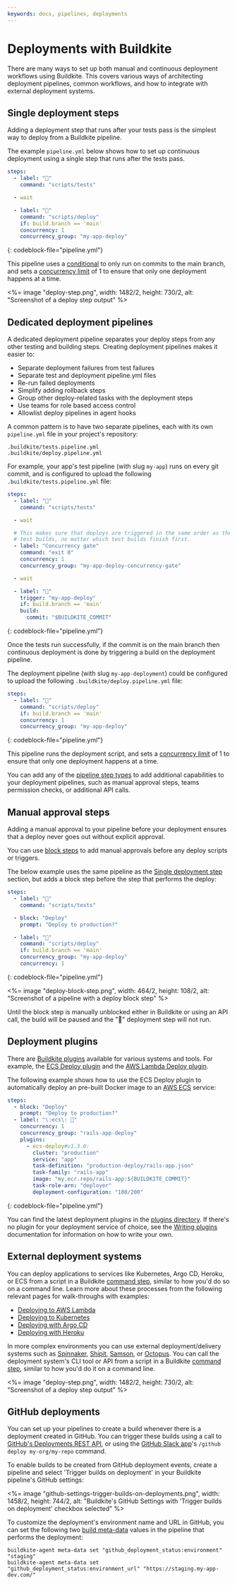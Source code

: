 ```yaml
---
keywords: docs, pipelines, deployments
---
```


# Deployments with Buildkite

There are many ways to set up both manual and continuous deployment workflows using Buildkite. This covers various ways of architecting deployment pipelines, common workflows, and how to integrate with external deployment systems.

## Single deployment steps

Adding a deployment step that runs after your tests pass is the simplest way to deploy from a Buildkite pipeline.

The example `pipeline.yml` below shows how to set up continuous deployment using a single step that runs after the tests pass.

```yml
steps:
  - label: "🔨"
    command: "scripts/tests"

  - wait

  - label: "🚀"
    command: "scripts/deploy"
    if: build.branch == 'main'
    concurrency: 1
    concurrency_group: "my-app-deploy"
```
{: codeblock-file="pipeline.yml"}

This pipeline uses a [conditional](/docs/pipelines/configure/conditionals) to only run on commits to the main branch, and sets a [concurrency limit](/docs/pipelines/configure/workflows/controlling-concurrency) of 1 to ensure that only one deployment happens at a time.

<%= image "deploy-step.png", width: 1482/2, height: 730/2, alt: "Screenshot of a deploy step output" %>

## Dedicated deployment pipelines

A dedicated deployment pipeline separates your deploy steps from any other testing and building steps. Creating deployment pipelines makes it easier to:

- Separate deployment failures from test failures
- Separate test and deployment pipeline.yml files
- Re-run failed deployments
- Simplify adding rollback steps
- Group other deploy-related tasks with the deployment steps
- Use teams for role based access control
- Allowlist deploy pipelines in agent hooks

A common pattern is to have two separate pipelines, each with its own `pipeline.yml` file in your project's repository:

```
.buildkite/tests.pipeline.yml
.buildkite/deploy.pipeline.yml
```

For example, your app's test pipeline (with slug `my-app`) runs on every git commit, and is configured to upload the following `.buildkite/tests.pipeline.yml` file:

```yml
steps:
  - label: "🔨"
    command: "scripts/tests"

  - wait

  # This makes sure that deploys are triggered in the same order as the
  # test builds, no matter which test builds finish first.
  - label: "Concurrency gate"
    command: "exit 0"
    concurrency: 1
    concurrency_group: "my-app-deploy-concurrency-gate"

  - wait

  - label: "🚀"
    trigger: "my-app-deploy"
    if: build.branch == 'main'
    build:
      commit: "$BUILDKITE_COMMIT"
```
{: codeblock-file="pipeline.yml"}

Once the tests run successfully, if the commit is on the main branch then continuous deployment is done by triggering a build on the deployment pipeline.

The deployment pipeline (with slug `my-app-deployment`) could be configured to upload the following `.buildkite/deploy.pipeline.yml` file:

```yml
steps:
  - label: "🚀"
    command: "scripts/deploy"
    if: build.branch == 'main'
    concurrency: 1
    concurrency_group: "my-app-deploy"
```
{: codeblock-file="pipeline.yml"}

This pipeline runs the deployment script, and sets a [concurrency limit](/docs/pipelines/configure/workflows/controlling-concurrency) of 1 to ensure that only one deployment happens at a time.

You can add any of the [pipeline step types](/docs/pipelines/configure/defining-steps) to add additional capabilities to your deployment pipelines, such as manual approval steps, teams permission checks, or additional API calls.

## Manual approval steps

Adding a manual approval to your pipeline before your deployment ensures that a deploy never goes out without explicit approval.

You can use [block steps](/docs/pipelines/configure/step-types/block-step) to add manual approvals before any deploy scripts or triggers.

The below example uses the same pipeline as the [Single deployment step](#single-deployment-steps) section, but adds a block step before the step that performs the deploy:

```yml
steps:
  - label: "🔨"
    command: "scripts/tests"

  - block: "Deploy"
    prompt: "Deploy to production?"

  - label: "🚀"
    command: "scripts/deploy"
    if: build.branch == 'main'
    concurrency_group: "my-app-deploy"
    concurrency: 1
```
{: codeblock-file="pipeline.yml"}

<%= image "deploy-block-step.png", width: 464/2, height: 108/2, alt: "Screenshot of a pipeline with a deploy block step" %>

Until the block step is manually unblocked either in Buildkite or using an API call, the build will be paused and the "🚀" deployment step will not run.

## Deployment plugins

There are [Buildkite plugins](/docs/pipelines/integrations/plugins) available for various systems and tools. For example, the [ECS Deploy plugin](https://github.com/buildkite-plugins/ecs-deploy-buildkite-plugin) and the [AWS Lambda Deploy plugin](https://github.com/envato/lambda-deploy-buildkite-plugin).

The following example shows how to use the ECS Deploy plugin to automatically deploy an pre-built Docker image to an [AWS ECS](https://aws.amazon.com/ecs/) service:

```yaml
steps:
  - block: "Deploy"
    prompt: "Deploy to production?"
  - label: "\:ecs\: 🚀"
    concurrency: 1
    concurrency_group: "rails-app-deploy"
    plugins:
      - ecs-deploy#v1.3.0:
        cluster: "production"
        service: "app"
        task-definition: "production-deploy/rails-app.json"
        task-family: "rails-app"
        image: "my.ecr.repo/rails-app:${BUILDKITE_COMMIT}"
        task-role-arn: "deployer"
        deployment-configuration: "100/200"
```
{: codeblock-file="pipeline.yml"}

You can find the latest deployment plugins in the [plugins directory](https://buildkite.com/plugins). If there's no plugin for your deployment service of choice, see the [Writing plugins](/docs/pipelines/integrations/plugins/writing) documentation for information on how to write your own.

## External deployment systems

You can deploy applications to services like Kubernetes, Argo CD, Heroku, or ECS from a script in a Buildkite [command step](/docs/pipelines/configure/step-types/command-step), similar to how you'd do so on a command line. Learn more about these processes from the following relevant pages for walk-throughs with examples:

- [Deploying to AWS Lambda](/docs/pipelines/deployments/to-aws-lambda)
- [Deploying to Kubernetes](/docs/pipelines/deployments/to-kubernetes)
- [Deploying with Argo CD](/docs/pipelines/deployments/with-argo-cd)
- [Deploying with Heroku](/docs/pipelines/deployments/with-heroku)

In more complex environments you can use external deployment/delivery systems such as [Spinnaker](https://www.spinnaker.io), [Shipit](https://github.com/Shopify/shipit-engine), [Samson](https://github.com/zendesk/samson), or [Octopus](https://octopus.com). You can call the deployment system's CLI tool or API from a script in a Buildkite [command step](/docs/pipelines/configure/step-types/command-step), similar to how you'd do it on a command line.

<%= image "deploy-step.png", width: 1482/2, height: 730/2, alt: "Screenshot of a deploy step output" %>

## GitHub deployments

You can set up your pipelines to create a build whenever there is a deployment created in GitHub. You can trigger these builds using a call to [GitHub's Deployments REST API](https://developer.github.com/v3/guides/delivering-deployments/), or using the [GitHub Slack app](https://slack.github.com)'s `/github deploy my-org/my-repo` command.

To enable builds to be created from GitHub deployment events, create a pipeline and select 'Trigger builds on deployment' in your Buildkite pipeline's GitHub settings:

<%= image "github-settings-trigger-builds-on-deployments.png", width: 1458/2, height: 744/2, alt: "Buildkite's GitHub Settings with 'Trigger builds on deployment' checkbox selected" %>

To customize the deployment's environment name and URL in GitHub, you can set the following two [build meta-data](/docs/pipelines/configure/build-meta-data) values in the pipeline that performs the deployment:

```shell
buildkite-agent meta-data set "github_deployment_status:environment" "staging"
buildkite-agent meta-data set "github_deployment_status:environment_url" "https://staging.my-app-dev.com/"
```
